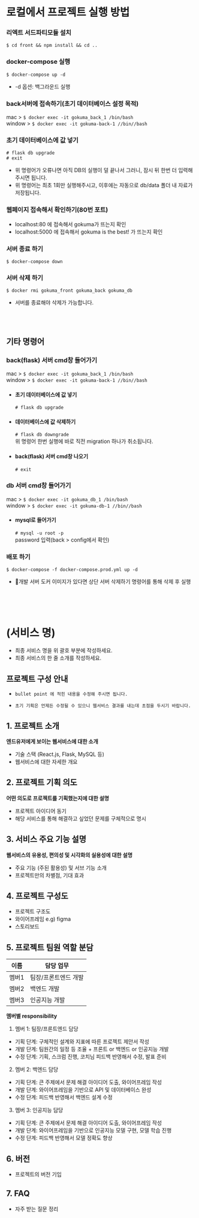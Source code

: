 # 로컬에서 프로젝트 실행 방법

### 리엑트 서드파티모듈 설치

`$ cd front && npm install && cd ..`

### docker-compose 실행

`$ docker-compose up -d`

- -d 옵션: 백그라운드 실행

### back서버에 접속하기(초기 데이터베이스 설정 목적)

mac > `$ docker exec -it gokuma_back_1 /bin/bash`  
window > `$ docker exec -it gokuma-back-1 //bin//bash`

### 초기 데이터베이스에 값 넣기

`# flask db upgrade`  
`# exit`

- 위 명령어가 오류나면 아직 DB의 실행이 덜 끝나서 그러니, 잠시 뒤 한번 더 입력해주시면 됩니다.
- 위 명령어는 최초 1회만 실행해주시고, 이후에는 자동으로 db/data 폴더 내 자료가 저장됩니다.

### 웹페이지 접속해서 확인하기(80번 포트)

- localhost:80 에 접속해서 gokuma가 뜨는지 확인
- localhost:5000 에 접속해서 gokuma is the best! 가 뜨는지 확인

### 서버 종료 하기

`$ docker-compose down`

### 서버 삭제 하기

`$ docker rmi gokuma_front gokuma_back gokuma_db`

- 서버를 종료해야 삭제가 가능합니다.

<br/><br/>

## 기타 명령어

### back(flask) 서버 cmd창 들어가기

mac > `$ docker exec -it gokuma_back_1 /bin/bash`  
window > `$ docker exec -it gokuma-back-1 //bin//bash`

- #### 초기 데이터베이스에 값 넣기

  `# flask db upgrade`

- #### 데이터베이스에 값 삭제하기

  `# flask db downgrade`  
  위 명령어 한번 실행에 바로 직전 migration 하나가 취소됩니다.

- #### back(flask) 서버 cmd창 나오기
  `# exit`

### db 서버 cmd창 들어가기

mac > `$ docker exec -it gokuma_db_1 /bin/bash`  
window > `$ docker exec -it gokuma-db-1 //bin//bash`

- #### mysql로 들어가기
  `# mysql -u root -p`  
  password 입력(back > config에서 확인)

### 배포 하기

`$ docker-compose -f docker-compose.prod.yml up -d`

- 개발 서버 도커 이미지가 있다면 상단 서버 삭제하기 명령어를 통해 삭제 후 실행

<br/><br/><br/>

# (서비스 명)

- 최종 서비스 명을 위 괄호 부분에 작성하세요.
- 최종 서비스의 한 줄 소개를 작성하세요.

## 프로젝트 구성 안내

- `bullet point 에 적힌 내용을 수정해 주시면 됩니다.`

- `초기 기획은 언제든 수정될 수 있으니 웹서비스 결과를 내는데 초점을 두시기 바랍니다.`

## 1. 프로젝트 소개

**엔드유저에게 보이는 웹서비스에 대한 소개**

- 기술 스택 (React.js, Flask, MySQL 등)
- 웹서비스에 대한 자세한 개요

## 2. 프로젝트 기획 의도

**어떤 의도로 프로젝트를 기획했는지에 대한 설명**

- 프로젝트 아이디어 동기
- 해당 서비스를 통해 해결하고 싶었던 문제를 구체적으로 명시

## 3. 서비스 주요 기능 설명

**웹서비스의 유용성, 편의성 및 시각화의 실용성에 대한 설명**

- 주요 기능 (주된 활용성) 및 서브 기능 소개
- 프로젝트만의 차별점, 기대 효과

## 4. 프로젝트 구성도

- 프로젝트 구조도
- 와이어프레임 e.g) figma
- 스토리보드

## 5. 프로젝트 팀원 역할 분담

| 이름  | 담당 업무            |
| ----- | -------------------- |
| 멤버1 | 팀장/프론트엔드 개발 |
| 멤버2 | 백엔드 개발          |
| 멤버3 | 인공지능 개발        |

**멤버별 responsibility**

1. 멤버 1: 팀장/프론트엔드 담당

- 기획 단계: 구체적인 설계와 지표에 따른 프로젝트 제안서 작성
- 개발 단계: 팀원간의 일정 등 조율 + 프론트 or 백엔드 or 인공지능 개발
- 수정 단계: 기획, 스크럼 진행, 코치님 피드백 반영해서 수정, 발표 준비

2. 멤버 2: 백엔드 담당

- 기획 단계: 큰 주제에서 문제 해결 아이디어 도출, 와이어프레임 작성
- 개발 단계: 와이어프레임을 기반으로 API 및 데이터베이스 완성
- 수정 단계: 피드백 반영해서 백엔드 설계 수정

3. 멤버 3: 인공지능 담당

- 기획 단계: 큰 주제에서 문제 해결 아이디어 도출, 와이어프레임 작성
- 개발 단계: 와이어프레임을 기반으로 인공지능 모델 구현, 모델 학습 진행
- 수정 단계: 피드백 반영해서 모델 정확도 향상

## 6. 버전

- 프로젝트의 버전 기입

## 7. FAQ

- 자주 받는 질문 정리
